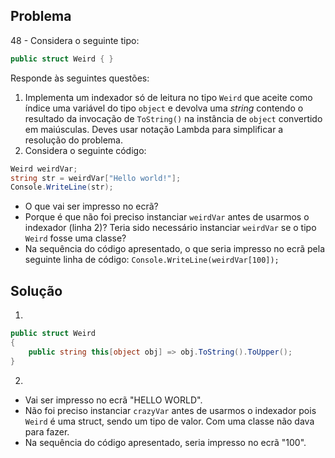 ## Problema

48 - Considera o seguinte tipo:

```cs
public struct Weird { }
```

Responde às seguintes questões:

1. Implementa um indexador só de leitura no tipo `Weird` que aceite como
   índice uma variável do tipo `object` e devolva uma _string_ contendo o
   resultado da invocação de `ToString()` na instância de `object` convertido
   em maiúsculas. Deves usar notação Lambda para simplificar a resolução do
   problema.
2. Considera o seguinte código:

```cs
Weird weirdVar;
string str = weirdVar["Hello world!"];
Console.WriteLine(str);
```

* O que vai ser impresso no ecrã?
* Porque é que não foi preciso instanciar `weirdVar` antes de usarmos o
  indexador (linha 2)? Teria sido necessário instanciar `weirdVar` se o tipo
  `Weird` fosse uma classe?
* Na sequência do código apresentado, o que seria impresso no ecrã pela
  seguinte linha de código: `Console.WriteLine(weirdVar[100]);`

## Solução

1.

```cs
public struct Weird
{
    public string this[object obj] => obj.ToString().ToUpper();
}
```

2.

* Vai ser impresso no ecrã "HELLO WORLD".
* Não foi preciso instanciar `crazyVar` antes de usarmos o indexador pois `Weird`
é uma struct, sendo um tipo de valor. Com uma classe não dava para fazer.
* Na sequência do código apresentado, seria impresso no ecrã "100".

